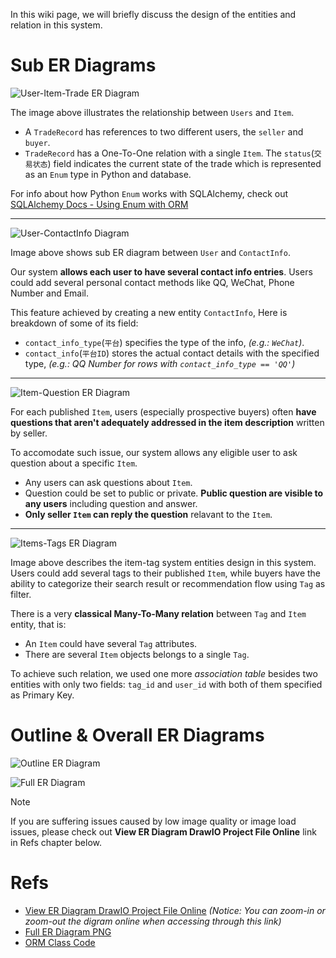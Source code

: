 In this wiki page, we will briefly discuss the design of the entities and relation in this system.

# Sub ER Diagrams

![User-Item-Trade ER Diagram](https://github.com/user-attachments/assets/0e8766b6-beb3-4ae0-9b97-a64ad2f2ee07)

The image above illustrates the relationship between `Users` and `Item`.

- A `TradeRecord` has references to two different users, the `seller` and `buyer`.
- `TradeRecord` has a One-To-One relation with a single `Item`. The `status`(`交易状态`) field indicates the current state of the trade which is represented as an `Enum` type in Python and database.

For info about how Python `Enum` works with SQLAlchemy, check out [SQLAlchemy Docs - Using Enum with ORM](https://docs.sqlalchemy.org/en/20/orm/declarative_tables.html#using-python-enum-or-pep-586-literal-types-in-the-type-map)

---

![User-ContactInfo Diagram](https://github.com/user-attachments/assets/190ef8ea-fc56-4345-97f1-daae16532962)

Image above shows sub ER diagram between `User` and `ContactInfo`.

Our system **allows each user to have several contact info entries**. Users could add several personal contact methods like QQ, WeChat, Phone Number and Email.

This feature achieved by creating a new entity `ContactInfo`, Here is breakdown of some of its field:

- `contact_info_type`(`平台`) specifies the type of the info, _(e.g.: `WeChat`)_.
- `contact_info`(`平台ID`) stores the actual contact details with the specified type, _(e.g.: QQ Number for rows with `contact_info_type == 'QQ'`)_

---

![Item-Question ER Diagram](https://github.com/user-attachments/assets/ea63f404-3b29-4e08-aa72-3e855efbbb79)

For each published `Item`, users (especially prospective buyers) often **have questions that aren't adequately addressed in the item description** written by seller.

To accomodate such issue, our system allows any eligible user to ask question about a specific `Item`.

- Any users can ask questions about `Item`.
- Question could be set to public or private. **Public question are visible to any users** including question and answer.
- **Only seller `Item` can reply the question** relavant to the `Item`.

---

![Items-Tags ER Diagram](https://github.com/user-attachments/assets/1f5bcbaf-58ef-4691-8268-94ce89d14625)

Image above describes the item-tag system entities design in this system. Users could add several tags to their published `Item`, while buyers have the ability to categorize their search result or recommendation flow using `Tag` as filter.

There is a very **classical Many-To-Many relation** between `Tag` and `Item` entity, that is:

- An `Item` could have several `Tag` attributes.
- There are several `Item` objects belongs to a single `Tag`.

To achieve such relation, we used one more _association table_ besides two entities with only two fields: `tag_id` and `user_id` with both of them specified as Primary Key.

# Outline & Overall ER Diagrams

![Outline ER Diagram](https://github.com/user-attachments/assets/f14e6098-ca7a-4e60-b89d-03481399ecda)

![Full ER Diagram](https://github.com/user-attachments/assets/9da5fafc-877b-4821-82e9-f6fb7b7a50f0)

> [!note]
> If you are suffering issues caused by low image quality or image load issues, please check out **View ER Diagram DrawIO Project File Online** link in Refs chapter below.

# Refs

- [View ER Diagram DrawIO Project File Online](https://viewer.diagrams.net/?tags=%7B%7D&highlight=0000ff&edit=_blank&layers=1&nav=1&title=ERD.drawio#R7V1hc9s20v41%2FGgPAQIk8FGy5V5vkrlc8960%2BXSj2Iqti225stIk9%2BtfgiJocwFRNEWAWB47ndaibNriPgvsPvvsIkouHn78sl0%2B3b3f3KzuIxrf%2FIiSy4jm%2F3Ca%2F09d%2Bbm%2FQqRk%2Byu32%2FVNee3lwsf1f1flxbi8%2Bm19s3qufeNus7nfrZ%2FqF683j4%2Br613t2nK73Xyvf9uXzX39tz4tb1fGhY%2FXy3vz6u%2Frm93d%2Fqrg8cv1v63Wt3f6N5O4fOdhqb%2B5vPB8t7zZfK9dWv3YXW0ed%2BWf%2BGG1fVg%2Brh53%2BTvvl9uvq23EF3e7nfqks4he5f9%2BUd99frvZ3N6vlk%2Fr5%2FPrzUN%2B%2Bfo5%2F5arL8uH9b16zq9uNC9vlP%2B6ZBElF9vNZrf%2F6uHHxepeGUubYf83XR14t3oOW3XfFj9w%2Bf3zP%2BdfNr%2F%2B59277%2F93nV1lsw%2B%2FnJV3%2BWt5%2F618vhFN7%2FP7zdUnUw9p97N88umf3zb6jbPnAhf5Q4iJeMrBNX95P%2F%2Fqtvj%2FgkezRSQX0YJF88tIJvrW5XOrvnFvjeoX0e3m2%2BPNSv3Zcf7297v1bvXxaXmt3v2eozq%2Fdrd7uM9fkfzL591287WCAi3%2FwBK3RFT3f%2F2g9KdebXerH68ulQ%2Ful9XmYbXb%2Fsy%2FpXw30fAqveaMML6%2F8P0Fg0S7yN0r%2FOkfXJaYuq3u%2FWKq%2FIvSWm%2BwHHNrOcGjeRItMvXf%2Bby15e42D5%2B%2FPQdiNSah1bQ1XluNW6yW9mC1D%2FSP33cXV0%2BPN7%2B9X%2F%2Fr5%2B4fsz9%2Bc%2BtvWZSv5TMRLdJIiGie4fU3yuqWY6nFcK7czWo4i7up9S1Ty1r%2BRY40cWk82Py%2B%2Bba4CuShZi2eaezzmXLHm89lNEuLtezqDc4Qts3ioW2W2v3gKhKpWoBmuR8QXM%2BU06GfaWbxA%2FgEH29mKnjOXz1uHlf1p1Zfv094hs%2Bbb9vr1XGP3S23t6vd8W1udVOL5U2LvHrktm1YX9uu7pe79V%2F1DMBmhvI3fNisi%2FVDR28p8CIJLLn%2F3OVPvQ6hwY0YATdi4Eb7B2PcqEBF9bG7A0WgAQqbgDIkUCQaoKQTUIYEiv71rhISIaOZLALkpAgMsCYkaZvg2WtCQhynknXL%2FXqJM36WSd1uCRk62CPUq8dVuakKzrNoHo%2FEjtngdkwO2vH5afl4oh2ZIt3ypHWRqpRqfvHKavu7o7QaSwa3mlPOIY0kVy62kJHIFO0wCl%2BrgpvhrGZhHQKNZ%2FX%2BcjygDSuizQDjyiEF3jaizQDpzonniBYPm9IeK3TCihOs4CFU2mMlmbDiBCt4OJX2WOETVlxghVpycxXSz6IZK6JEUaghIOsRVvE8oee89hQZt2gevFbPtcth8MGWLkjDCgMZJDZhTN%2FWBTkkNmNnLvjxv3L34a%2Bv239%2F%2Bzi7uznL%2Fjb7NTlLTBe01CXzh%2F5u%2BXl1X0fJ8n59%2B5h%2FfZ1bfbXNLyivWV8v72flGw%2Frmxt1j%2Fl2leeFy8%2FF%2FRSintTHKT4gn0f80oKo4nX5F1gkXM2wh85bqezKPyEqNWAHnTo%2Bj6WUNcPQXnBzBn5i8%2BXL88rN2mrjXQJdA9ruw4EtAjzuaxEA%2BzAT3O8iYO4Xj2gXAY37kxeBs%2FiccJbVLKMr%2B3iWAdf6x0yFa4o9Z0rFqr64KKi9LBI0mkuc1B4VIDDWrwej9qhjERi0Yx5851dSRdGqLxhOOzLJj9pRf4sfM%2BJhaPXKgW1XhqF50ldonrgLze3PFQ9DS9sK3iasnIyVXzb%2FfvfrbTK%2Fff%2Fu09%2FXf%2F3z0%2F3889nhImsPuwNT%2B7ja04tGlXkhYJ1fRBK7aDjJIHVT2d%2FHPm81pOtw7bI026gMSXkWnCGdxmtjkR0xMagHfvryI%2Fu5YvIT%2FfmfT%2F%2Bafbj8ffPJqjJ3qDvKr8wKV0wjEb9B%2BxeWIaEWgg9uRtwlyyZkhhI7gRw5hSFP69jpEHb6j52sjzXIgmVTlIc9yjbE252jbCgnd4wUqwp8cKg0QuA1VpoCzlCgAhYV1rW0PThUbLJz5FAJSwUxnlWFWqDSZ%2FJel1OMJOJMxHFq12%2FEaVW6D%2B7yjZDDHknwvnzeaExz7fOHeZ4euiIyRe%2Fk%2FrBvjxCvx5Ig6oqA%2FefDO7iN0wnUwXE2FlcKilP7RQ1phrt%2BUfvzd8wijWWATZKQc1rfyIXPllG78WyMwDRwpWY4kpqG8zl0xWo4m5441AVamgt040oSzApt2r37Im3ey%2FM6rQESFmLsIj1LjR0DYqhlpYD6RkyICTLLsyPGMjQEBWI4PRc8z9FYRlIhJK9rMGUeM5BEabtiyZJU67QxYslpFpgnfyKazUoKSKn7xpEXEp6cZ3XDycFzQ6s%2Bc%2FBloRF12JYFznoMPeTwzm%2BTgvaWZQhF7OZZIvbJtKaZfHbX2Q3nNLc3DKeI%2B1Qp8PKEcX7xhmkZ4WX7qcWcg2f71KYUcUfVjERyJ7IUmjLzOWvIbsrDxE0P8RQvZLCJNlyMM3qyGE74HDdkNZz%2BA1yVQ6APQlPW9JPIjelzCpHdmEFyKo1b%2BdFQWG8SgYTCqZm7krhrLTQ1KT3puRya2BJh7JCRYUGGWCDTtd0lNTm9fI3xjJkgW%2BlOw4zeByfMOMJMkC11jfTA8XUmLJYGM2bsLLq5Nz2YoAluOEIz%2FnsZjiD08JiehiOA2%2FQ6HMH%2BOIJsEjltOQiMtB3fcmDW%2FzAMTGrGfx8Dk0R9XtIZPQ0%2FHrzfqcynmJuhJmlkSu8jWw%2FQCI%2B1pWA6EaE2os8rZ8sO80W9KLTmpDiPsRDIz5AytBRInO1nMXplhphNn9XjVHFxpYb4v7ieKBocONbuaEKh4w2usGPUpQXH0tZuGm7w0ghzOiGk8rjcfFT1Ge2dMf8398H5FdrjNAxDJmxwQzqdEGKuoSMZBEZA2pAMrhhiNsVQbzWvottvdlWea1PKzXk0u9AyAqTly2o4QECGxEMq6gDsOBEdWvECWJ3BSeXtKQSIH6gTckxBMzyckw72JrQMh5Ygh5M0RpgTWgZDC3eanRmxIU5JKTQSTYcWlPIgW0oaffeok2sohuLkCYj%2FeddpVSmYO0GMqe%2BuCxBmuPmnCRccBQje27B2NatdK250z%2FdpyHFfgOCHM0AXowbRFiDgocIBFCC40%2BaNsfCgEq66ZHClMfc83nMsxwpDQw6uMuaH2zamc4UPma0yx3Bmc1p0H8vBwpCs9nkau9VsOvdBkKLoqOp4ilLu4YGkKJnBbGcdUxQRwztRvzxEimcOS3u0hKWrGxNabKwVdrSE1S80JrTgIcvaoyUsRnxMaMHTWNYeLTQotBgVeYMob02tMngnCVoBXFOrZk6JVttdIb8PbTcFGYkeGxout5pOx7j0knkOLlxM8eglWq%2FgaVi5BIMC%2F84VcA5XcN8V8NQxvTSLFbG07%2BmYt6%2BAB1dSobCKmVGLo3stqeiVxtUMELhiNxizkeINTc4ADUmGljNkh7s8ehG2ArOpgUqkGJTFVdMO1qmG4KRikg6ua81svIy7tXQkSnNox2zwkkvmtPXDtONISp7AjsK2Qfq1o9POj2JabJ7DKDdclJnMKPwRnC6YDl5Ly2yyn8EzmhOPpiyxGUhGkwlRMzqHtGPbhEZyVr%2BRFPUbOc5nMqc6o%2FH6PNRoDq47ykZIY2SBFdAhjZEkXb1eF5kq%2FMSe3d5128fqx3r3h3r3PE2S8vWn4nWcZuXryx%2Fljxcvfr568WG1XecfUdHcxbUem0hYS%2BwFVgQxmkio6Ig9o4mEQhQ7xp7%2BwxGsVAxpyYyB8IQkMumGFnh2Nkm0CN4XWpySPcV43tnVganohyIVRKyPZYCvHJwwEDbiJ8wVoPVkTY3TQFaANDk8uPntHUnmvTyfZSHwyCw0O328SBeWKIdDol90blOFszAyz0U6ESQB0giC47lQWBHGmNCCZ85z1rYFflpbnKEFzzAWXfCe0OIDLXbBn8mzfDXhgkPwJ3qd7SxFnQKjp0HHveBPOD7GaTzN1MEpf4SN7ZyaqY8VNfjg2kydsU7N1CcZMh28OiWdsngjbaZOB%2B%2BBl9Sl%2F420mXp4QZbE08Kmo6rj%2FGpYOUrGDsm33pqjZIagDzbDOc5oJR5utTVa9Mo5oaV3tODhVtujJazazZjQgodbbY8WOqHFEVqmnso%2BAlAxuAJZ4hEjtnf7wHoqYYOd6NoVzw%2Fix5fb45lB3Rotlb8FApdMAsVp1lU%2FKDm4k9AyXU9wqR7tpFk%2FbZsYnN4lMZ45Xq2LqSKwyUyiN8eHonUhnDm%2BtZhqOWIK7fSUF%2Bj3UU2NRZbVbENPw477aiqJ6cFF3EE3fq0mh6kmAEsCgzeJkhgPuVyBDJsChmjepFq0u54mYLaL6zDA06J9uPDXS0o%2Fv4hkWur450gPUgXT570eAWi1mW1pHtzDm9D12r%2FtfcZBuTecYtS5e5iDjkTmjrCzy9sm5z7m3MQ8Uj4b3MFdV%2Fzyx7X9uW%2F%2FzD97%2BfpT%2Be3Fi5fez%2BKVbv7sb2Voq5QmYdF6PDPg0l39Sk3oeda%2FOj2AhkVzWehHuDosTBE0xYmkgr0oglAuGVzS87rZEp%2BSEqshnY6J4Epzt1%2FpR2XIFEwn5j5HblnNGGTzgjVio5bQrmmJCWX9BsOKeedZxRA77ooy1scaZAXvNKSENU2EkzqdymAZpf02T%2Bs3iv1m%2BF7F9Xj7ImgMZ9dqO%2Fnoi7Bnz5ZCmtpxZ9GMlSe867JhsPNJiTGVJ7Zssq7mk9ofq2POS7JoJgrRinhDaBSeR5AqHgrHI2zU13TAMVjIaN1s1tMy%2FXqcUyJKW2s%2FgVS2rv%2BH53HGHpTYWkz8etzhzHKayn3YkLBoEMCu51S8OaLJ%2BMZ5NsPvek5bm43RWih3PcLB3DzrUad%2BPc5p5mWdiJYqyjVfTOcXb%2BjXC88Hjchz%2BH2Q2pKGwQmXxvzmKOGiH2AgjAvJYPTTte5qJJ3Uc%2BFVjzFFJoVrRn4PB4mRNK0L4chpyOlVCGf%2F9LaMM1C%2Ft0hgmxjBye17d3szWXpE6%2FYa%2BL2ME%2BJJnU1Pgvf7IGWUTe58fLsPq8AyIr%2FXT2QU270Gfg%2FbfRLzulA2fLcPcthCozsf9%2FuwJFRj8nszKcQwPrAZ%2BX2cF1wNdgzY04MclNHI%2Fx339LB01AF4em6%2B5c9X31b6zuE%2FOYVtmOUvfkHf%2Fpb95g0mFvHGD%2Fqz9NI4R1k9gKDBLytBTlRp5KePLythtcwGsKz05vhmieABreNr5PfBEyaAL9AdQgE7fpDa3UYVzUQUDub3Jljwbvi9zh1ntO734TMGQSqxG2VYxzd8Ojm%2BI8c30fInWsfXn6WPDT%2FLwJF4oft94rR3jisZ1Qx9cy1PzsFxA9UYtMF6rBLHvXKqMy4thHB4ZxZaDCeJRQbn1XD6EM9Jt3%2FEeAyop6Rt4KRX9RS3VFOVq2RK9lsd6xC4TyRxi8fq1yNs1appD2o2mxi8WZtbQgfLxoHrsUqf4wrtjxUP9aod93j3dGCZGJxoI%2BFBs60zMUbpuSRp9Y99afVVyMVD3vG2SfyYoQPu5HlmGsdD%2Beit5n8aLU0Lje%2BBO1M3fstOSJjDDN6FpZEynVLYGBdKnoHpSF4P3LKbznHH%2FzjPKaQxaGINwJCHKaDpnEJtNiKCM5vT%2Fv9xnFNomE36PF7SbjY8YmgdVx0fMhVWzyONk7rVSdx1nKQZMnmObVM8itr2cAlLUTsquCCi61rDJawselRwQUTRtYZLMsHFFVwsHB2%2B2XkUThq20iBep5qkNgYrUD%2Bkbf0wNIE7GEEkux4vkucUB4qfntxQMwhjELpWyO%2BjQ07qUxX7aWzRClrwE%2B7kbxmeeTjtt%2BPQlgFYA%2Bm%2BDMDd2HPFLKMGWtAOxsgO7ePdBmOw%2BkCcsxMbZ%2F0vBE65Pa4ovTxoU5Q6K4Z85l9cFGxfFgmqxp2hZPsINwZE6th7uMMHHKvJoCXHcW4ryeBJzzZL6mPe%2FBgSDxGXtVWzBLc3gxBd9BaiZ75DdDw8nF6hJrQMhxanY4TNI6PGcspcCpkcYZsI7Xe%2FdzpW2Dw0aiSmzCP28EzpVVaGVpuUZeF5oc7MfWmT8iuzwh3TSOBtUFNkiH0fHM6QI2TENDiDiaOMrBmas30gReGtYEzm%2BgQ3kxMLFS866MMfd8u%2B4m4B9eiu0YJnHm3adlxdFhpawOpidCHhQQse5V57tIQ2jWg8a4vrY6DroouRhKAkzVoQv55jUDxcnmjbmRZ6TCF783ujx8213x%2Fm8no52222UP69b6sQr8%2BVQtRNYfS5h%2BDlePpPRdvMIbT%2BUzhyrHv%2FKVRxGHGCay93yg3mzi3Udq5290W5qY%2BirCuDa8fRfwACt29PMIUV1NMYjKGTcD5gawE01WeAVfuGnv3nye%2Bl46bXURRz4O6eDe%2FlFI2Xa4Sh29wF6HPo7OWmsBJOJnXt5E7Vd2Y5XhRTqthLrzROtxcivEKgdC2%2FA%2BX4sZhSBpefSTz6u9bsqwyrVY0IBs3enayHMnvPrWoSD2nXHi4sMLjE9fMkpD6t4s1okXo4etVR5beVQp4uwEvihm1iTgrSTkYiiWZi8VshHcn3h0Xb%2FSFfuHdRxw4O245SR%2FeRjo037x%2BM1OMAahvqKizqbWcNlvJ0WV6jgYWI5GUx4%2BYymvHRG5hICWO9Mzq0jQlxKqMt5heJrODgL99g2QDnwDGjB27oOXCEHHbQXsomULHXYM3GQkpYzeyGYk%2FaMi6vreyEHKbGe7CkYTdFmhGVbCnbLtCWxGgKdDKi9ehn7sqSekX3tJ6OpMhhWLKqcg2WOxPqlLY2LTmSWY3Qki%2F58ICmpBZThpnYkvaHYQZ2nDY1mZCuzWXUYEI8N5cRikflWuGgxWlqYanox4UYPErXamub1phBEYOHna9STXyIkYZsrjNiJBRcekeMSdB%2FNSGDY3oN6fV8diJFnVenp6HH%2FbgaYj2v1Rl7U2uVRZ3jB5BO4Jk8WKEM38LN9HyrU9taKBxxJKnfShnRQgBngOkOkNYCySoECAUfcQqs2hkfFW0%2FUPsDGdMp7C9g72E6ZUJi0NoU%2FLaeOKUNC5Z3tihpQ9ma7g2woBYb0rccOoPX1BLq0nyp0ijL%2BJUdRdF5yNFOMpGQ7mXDx2eJUy3qWIbQ5A4I5wcFYTyn6tPK73ITUtUGvHfJ%2FN%2FcE%2BdXeMsulBiraQjGdNrQba6m46iGkipB0aYkg59pTBKbOLRHiYIsZOD7Kmh51jePZheFEvBCbZI46QsKCesQTInnBJMqHjuen%2BrAO5T8NDEmLZK0M%2FXMzOWd%2B2afEzzd3lUIOMFmeNggYkt18DnBZnDY6H3TU%2BjYlkcJS8oam1YnqYVD8atmZXgGUFZ%2BfNzjNSCD8XgzfU87U%2BC29FF4rpIwk3r708QNEhacHXLmDiw44briWNqGnYYgDyw4w6Ofa18BC20FoMYUaUIkcNo3jAk5fjPnK4DJ%2FeGtg1Uu0McpbTQBnWPhF8IYInmbfroI1wBz467Ob3%2F7GmAJJxPfcT%2BeJvSKE8UHm1jG0NJUT1Z4u34iMWBDdcTiDTZOzxARqv9RsqJxLlGNcyjTxdy3IBmtLwyYLDqdCmgYTlUaUjVNqKwrXOFVUOSYB%2BaktqFhfvUT3CltkxVH9u2rtkKNChrN%2BDd4CAQbfAwU4YeVTD1U%2FHgx0ivRhkNa38uj%2FAANZxIpvSrLoQ9CU2LVmhMO98cQjImHSan28uPxMA8rHiacQfaz85hlLqGq0fOc5fzDjBIyYVXcCOcQMp2PgEqhypnB0p1zyCAia94AGTpBxh1kEBE1rHUXlAbXBBkXkDGFZw8mZpDw%2BxX%2Be%2BlfFboQrQl%2Bfhp%2BwG088P0ckTys9Xow4h2Eg5KShGUD56uByfzhrfZV6O%2Bj2qcPo6jGRJ4GHg%2FOrxNnV1yRuCrU4VY695DiHxPzkIpDe%2FNwzEOKSMbVPidIQ2MeDpL4bw%2FwIBdJfTcyp%2FTgMtDLyGB5pc5wVE5%2FEc0uxj8yGJ7qkdoaZHsaGJy%2F3G7UE39BRP4Z795vbtTmu%2Fh%2F) _(Notice: You can zoom-in or zoom-out the digram online when accessing through this link)_
- [Full ER Diagram PNG](https://github.com/user-attachments/assets/c71fac68-3cda-4932-938d-15cd8b1d3bcc)
- [ORM Class Code](https://github.com/NFSandbox/sh_trade_backend/blob/main/schemes/sql.py)